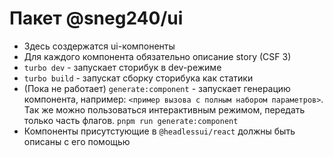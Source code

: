 # Пакет @sneg240/ui

- Здесь создержатся ui-компоненты
- Для каждого компонента обязательно описание story (CSF 3)
- `turbo dev` - запускает сторибук в dev-режиме
- `turbo build` - запускат сборку сторибука как статики
- (Пока не работает) `generate:component` - запускает генерацию компонента, например: `<пример вызова с полным набором параметров>`. Так же можно пользоваться интерактивным режимом, передать только часть флагов. `pnpm run generate:component`
- Компоненты присутстующие в `@headlessui/react` должны быть описаны с его помощью
